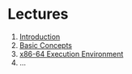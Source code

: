 # Lectures

1. [Introduction](https://docs.google.com/presentation/d/1b8DLwzARwa1Tx6v-VbHrjGR0ISkma49AnmKgcfXK8AA)
2. [Basic Concepts](https://docs.google.com/presentation/d/1gRW2JthdGZIN0wCF4E3L5pobvie6sXnOmPMPryN-JYM)
3. [x86-64 Execution Environment](https://docs.google.com/presentation/d/1TpTWAg_6lH8roONntxlJQfOeLBhLskwNKfs_8s8abjs)
4. ...
